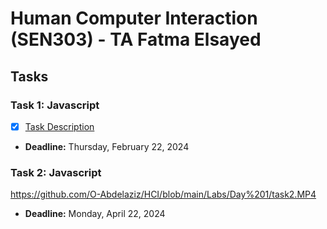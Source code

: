 # Human Computer Interaction (SEN303) - TA Fatma Elsayed

## Tasks

### Task 1: Javascript
- [x] [Task Description](https://github.com/O-Abdelaziz/HCI/blob/main/Labs/Day%201/task1.js)
- **Deadline:** Thursday, February 22, 2024
  
### Task 2: Javascript
https://github.com/O-Abdelaziz/HCI/blob/main/Labs/Day%201/task2.MP4
- **Deadline:** Monday, April 22, 2024
